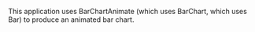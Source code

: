 This application uses BarChartAnimate (which uses BarChart, which uses Bar) to produce an animated bar chart.

